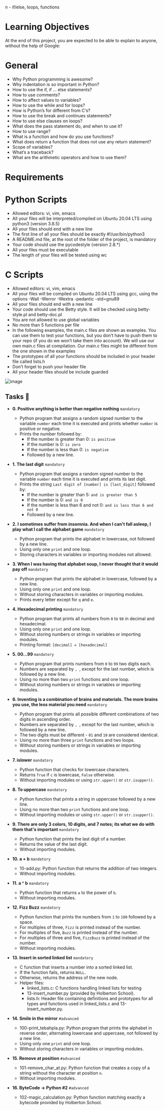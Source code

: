 
n - if/else, loops, functions

# Learning Objectives
At the end of this project, you are expected to be able to explain to anyone, without the help of Google:

# General
* Why Python programming is awesome?
* Why indentation is so important in Python?
* How to use the if, if ... else statements?
* How to use comments?
* How to affect values to variables?
* How to use the while and for loops?
* How is Python’s for different from C‘s?
* How to use the break and continues statements?
* How to use else clauses on loops?
* What does the pass statement do, and when to use it?
* How to use range?
* What is a function and how do you use functions?
* What does return a function that does not use any return statement?
* Scope of variables?
* What’s a traceback?
* What are the arithmetic operators and how to use them?

# Requirements
# Python Scripts
* Allowed editors: vi, vim, emacs
* All your files will be interpreted/compiled on Ubuntu 20.04 LTS using python3 (version 3.8.5)
* All your files should end with a new line
* The first line of all your files should be exactly #!/usr/bin/python3
* A README.md file, at the root of the folder of the project, is mandatory
* Your code should use the pycodestyle (version 2.8.*)
* All your files must be executable
* The length of your files will be tested using wc
# C Scripts
* Allowed editors: vi, vim, emacs
* All your files will be compiled on Ubuntu 20.04 LTS using gcc, using the options -Wall -Werror -Wextra -pedantic -std=gnu89
* All your files should end with a new line
* Your code should use the Betty style. It will be checked using betty-style.pl and betty-doc.pl
* You are not allowed to use global variables
* No more than 5 functions per file
* In the following examples, the main.c files are shown as examples. You can use them to test your functions, but you don’t have to push them to your repo (if you do we won’t take them into account). We will use our own main.c files at compilation. Our main.c files might be different from the one shown in the examples
* The prototypes of all your functions should be included in your header file called lists.h
* Don’t forget to push your header file
* All your header files should be include guarded

![image](https://github.com/minarob23/alx-higher_level_programming/assets/102999008/0b5ba708-feaa-40d7-9244-8cb8afc719e5)

## Tasks :page_with_curl:

* **0. Positive anything is better than negative nothing** `mandatory`
  * Python program that assigns a random signed number to the variable `number` each time it is executed and prints whether `number` is positive or negative.
  * Prints the number followed by:
    * If the number is greater than 0: `is positive`
    * If the number is 0: `is zero`
    * If the number is less than 0: `is negative`
    * Followed by a new line.
 

* **1. The last digit** `mandatory`
  * Python program that assigns a random signed number to the variable `number` each time it is executed and prints its last digit.
  * Prints the string `Last digit of [number] is [last_digit]` followed by:
    * If the number is greater than 5: `and is greater than 5`
    * If the number is 0: `and is 0`
    * If the number is less than 6 and not 0: `and is less than 6 and not 0`
    * Followed by a new line.
    

* **2. I sometimes suffer from insomnia. And when I can't fall asleep, I play what I call the alphabet game** `mandatory`
  * Python program that prints the alphabet in lowercase, not followed by a new line.
  * Using only one `print` and one loop.
  * Storing characters in variables or importing modules not allowed.

* **3. When I was having that alphabet soup, I never thought that it would pay off** `mandatory`
  * Python program that prints the alphabet in lowercase, followed by a new line.
  * Using only one `print` and one loop.
  * Without storing characters in variables or importing modules.
  * Prints every letter except for `q` and `e`.

* **4. Hexadecimal printing** `mandatory`
  * Python program that prints all numbers from `0` to `98` in decimal and hexadecimal.
  * Using only one `print` and one loop.
  * Without storing numbers or strings in variables or importing modules.
  * Printing format: `[decimal] = [hexadecimal]`

* **5. 00...99** `mandatory`
  * Python program that prints numbers from `0` to `99` two digits each.
  * Numbers are separated by `, `, except for the last number, which is followed by a new line.
  * Using no more than two `print` functions and one loop.
  * Without storing numbers or strings in variables or importing modules.

* **6. Inventing is a combination of brains and materials. The more brains you use, the less material you need** `mandatory`
  * Python program that prints all possible different combinations of two digits in ascending order.
  * Numbers are separated by `, `, except for the last number, which is followed by a new line.
  * The two digits must be different - `01` and `10` are considered identical.
  * Using no more than three `print` functions and two loops.
  * Without storing numbers or strings in variables or importing modules.

* **7. islower** `mandatory`
  * Python function that checks for lowercase characters.
  * Returns `True` if `c` is lowercase, `False` otherwise.
  * Without importing modules or using `str.upper()` or `str.isupper()`.

* **8. To uppercase** `mandatory`
  * Python function that prints a string in
  uppercase followed by a new line.
  * Using no more than two `print` functions and one loop.
  * Without importing modules or using `str.upper()` or `str.isupper()`.

* **9. There are only 3 colors, 10 digits, and 7 notes; its what we do with them that's important** `mandatory`
  * Python function that prints the last digit of a number.
  * Returns the value of the last digit.
  * Without importing modules.

* **10. a + b** `mandatory`
  * 10-add.py: Python function that returns the addition of two integers.
  * Without importing modules.

* **11. a ^ b** `mandatory`
  * Python function that returns `a` to the power of `b`.
  * Without importing modules.

* **12. Fizz Buzz** `mandatory`
  * Python function that prints the numbers from `1` to `100` followed by a space.
  * For multiples of three, `Fizz` is printed instead of the number.
  * For multiples of five, `Buzz` is printed instead of the number.
  * For multiples of three and five, `FizzBuzz` is printed instead of the number.
  * Without importing modules.

* **13. Insert in sorted linked list** `mandatory`
  * C function that inserts a number into a sorted linked list.
  * If the function fails, returns `NULL`.
  * Otherwise, returns the address of the new node.
  * Helper files:
    * linked_lists.c: C functions handling linked lists for testing
    * 13-insert_number.py (provided by Holberton School).
    * lists.h: Header file containing definitions and prototypes for all types and functions used in linked_lists.c and 13-insert_number.py.
    

* **14. Smile in the mirror** `#advanced`
  * 100-print_tebahpla.py: Python program that prints the alphabet in reverse order, alternating lowercase and uppercase, not followed by a new line.
  * Using only one `print` and one loop.
  * Without storing characters in variables or importing modules.

* **15. Remove at position** `#advanced`
  * 101-remove_char_at.py: Python function that creates a copy of a string without the character at position `n`.
  * Without importing modules.

* **16. ByteCode -> Python #2** `#advanced`
  * 102-magic_calculation.py: Python function matching exactly a
  bytecode provided by Holberton School.

